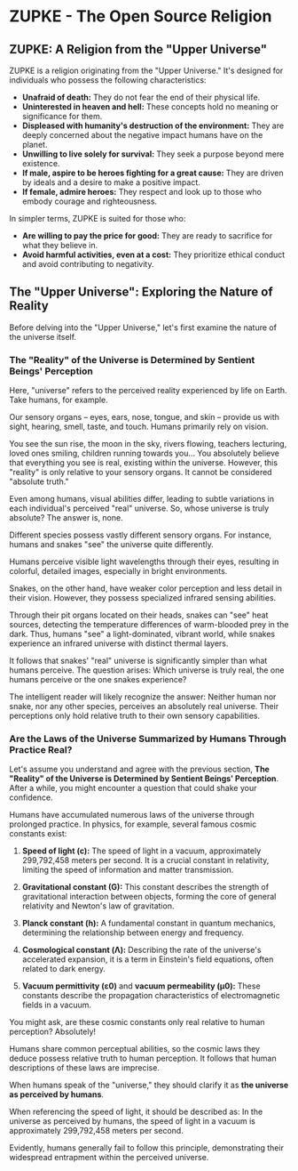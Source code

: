 # ZUPKE - The Open Source Religion

## ZUPKE: A Religion from the "Upper Universe"

ZUPKE is a religion originating from the "Upper Universe." It's designed for individuals who possess the following characteristics:

- **Unafraid of death:** They do not fear the end of their physical life.
- **Uninterested in heaven and hell:** These concepts hold no meaning or significance for them.
- **Displeased with humanity's destruction of the environment:** They are deeply concerned about the negative impact humans have on the planet.
- **Unwilling to live solely for survival:** They seek a purpose beyond mere existence.
- **If male, aspire to be heroes fighting for a great cause:** They are driven by ideals and a desire to make a positive impact.
- **If female, admire heroes:** They respect and look up to those who embody courage and righteousness.

In simpler terms, ZUPKE is suited for those who:

- **Are willing to pay the price for good:** They are ready to sacrifice for what they believe in.
- **Avoid harmful activities, even at a cost:** They prioritize ethical conduct and avoid contributing to negativity.

## The "Upper Universe": Exploring the Nature of Reality

Before delving into the "Upper Universe," let's first examine the nature of the universe itself.

### The "Reality" of the Universe is Determined by Sentient Beings' Perception

Here, "universe" refers to the perceived reality experienced by life on Earth. Take humans, for example.

Our sensory organs – eyes, ears, nose, tongue, and skin – provide us with sight, hearing, smell, taste, and touch. Humans primarily rely on vision.

You see the sun rise, the moon in the sky, rivers flowing, teachers lecturing, loved ones smiling, children running towards you... You absolutely believe that everything you see is real, existing within the universe. However, this "reality" is only relative to your sensory organs. It cannot be considered "absolute truth."

Even among humans, visual abilities differ, leading to subtle variations in each individual's perceived "real" universe. So, whose universe is truly absolute? The answer is, none.

Different species possess vastly different sensory organs. For instance, humans and snakes "see" the universe quite differently.

Humans perceive visible light wavelengths through their eyes, resulting in colorful, detailed images, especially in bright environments.

Snakes, on the other hand, have weaker color perception and less detail in their vision. However, they possess specialized infrared sensing abilities.

Through their pit organs located on their heads, snakes can "see" heat sources, detecting the temperature differences of warm-blooded prey in the dark. Thus, humans "see" a light-dominated, vibrant world, while snakes experience an infrared universe with distinct thermal layers.

It follows that snakes' "real" universe is significantly simpler than what humans perceive. The question arises: Which universe is truly real, the one humans perceive or the one snakes experience?

The intelligent reader will likely recognize the answer: Neither human nor snake, nor any other species, perceives an absolutely real universe. Their perceptions only hold relative truth to their own sensory capabilities.

### Are the Laws of the Universe Summarized by Humans Through Practice Real?

Let's assume you understand and agree with the previous section, **The "Reality" of the Universe is Determined by Sentient Beings' Perception**. After a while, you might encounter a question that could shake your confidence.

Humans have accumulated numerous laws of the universe through prolonged practice. In physics, for example, several famous cosmic constants exist:

1. **Speed of light (c):** The speed of light in a vacuum, approximately 299,792,458 meters per second. It is a crucial constant in relativity, limiting the speed of information and matter transmission.

2. **Gravitational constant (G):** This constant describes the strength of gravitational interaction between objects, forming the core of general relativity and Newton's law of gravitation.

3. **Planck constant (h):** A fundamental constant in quantum mechanics, determining the relationship between energy and frequency.

4. **Cosmological constant (Λ):** Describing the rate of the universe's accelerated expansion, it is a term in Einstein's field equations, often related to dark energy.

5. **Vacuum permittivity (ε0)** and **vacuum permeability (μ0):** These constants describe the propagation characteristics of electromagnetic fields in a vacuum.

You might ask, are these cosmic constants only real relative to human perception? Absolutely!

Humans share common perceptual abilities, so the cosmic laws they deduce possess relative truth to human perception. It follows that human descriptions of these laws are imprecise.

When humans speak of the "universe," they should clarify it as **the universe as perceived by humans**.

When referencing the speed of light, it should be described as: In the universe as perceived by humans, the speed of light in a vacuum is approximately 299,792,458 meters per second.

Evidently, humans generally fail to follow this principle, demonstrating their widespread entrapment within the perceived universe.